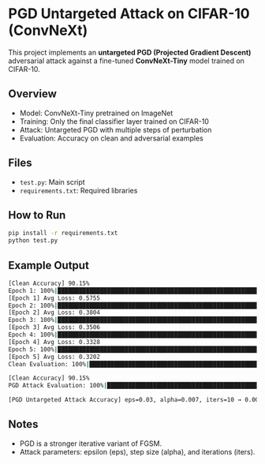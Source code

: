 # PGD Untargeted Attack on CIFAR-10 (ConvNeXt)

This project implements an **untargeted PGD (Projected Gradient Descent)** adversarial attack against a fine-tuned **ConvNeXt-Tiny** model trained on CIFAR-10.

## Overview

- Model: ConvNeXt-Tiny pretrained on ImageNet
- Training: Only the final classifier layer trained on CIFAR-10
- Attack: Untargeted PGD with multiple steps of perturbation
- Evaluation: Accuracy on clean and adversarial examples

## Files

- `test.py`: Main script
- `requirements.txt`: Required libraries

## How to Run

```bash
pip install -r requirements.txt
python test.py
```

## Example Output
```bash
[Clean Accuracy] 90.15%
Epoch 1: 100%|███████████████████████████████████████████████████████████████████████████████████████████████████████████████████████████| 782/782 [00:33<00:00, 23.24it/s, loss=0.324]
[Epoch 1] Avg Loss: 0.5755
Epoch 2: 100%|███████████████████████████████████████████████████████████████████████████████████████████████████████████████████████████| 782/782 [00:35<00:00, 22.34it/s, loss=0.283] 
[Epoch 2] Avg Loss: 0.3804
Epoch 3: 100%|███████████████████████████████████████████████████████████████████████████████████████████████████████████████████████████| 782/782 [00:35<00:00, 22.19it/s, loss=0.516] 
[Epoch 3] Avg Loss: 0.3506
Epoch 4: 100%|███████████████████████████████████████████████████████████████████████████████████████████████████████████████████████████| 782/782 [00:33<00:00, 23.00it/s, loss=0.214] 
[Epoch 4] Avg Loss: 0.3328
Epoch 5: 100%|███████████████████████████████████████████████████████████████████████████████████████████████████████████████████████████| 782/782 [00:34<00:00, 22.81it/s, loss=0.385] 
[Epoch 5] Avg Loss: 0.3202
Clean Evaluation: 100%|████████████████████████████████████████████████████████████████████████████████████████████████████████████████████████████████| 40/40 [00:11<00:00,  3.63it/s] 

[Clean Accuracy] 90.15%
PGD Attack Evaluation: 100%|███████████████████████████████████████████████████████████████████████████████████████████████████████████████████████████| 40/40 [02:02<00:00,  3.05s/it] 

[PGD Untargeted Attack Accuracy] eps=0.03, alpha=0.007, iters=10 → 0.00%
```

## Notes
- PGD is a stronger iterative variant of FGSM.
- Attack parameters: epsilon (eps), step size (alpha), and iterations (iters).
